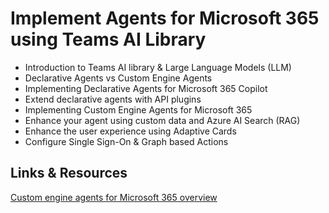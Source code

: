 # Implement Agents for Microsoft 365 using Teams AI Library

- Introduction to Teams AI library & Large Language Models (LLM)
- Declarative Agents vs Custom Engine Agents
- Implementing Declarative Agents for Microsoft 365 Copilot
- Extend declarative agents with API plugins
- Implementing Custom Engine Agents for Microsoft 365
- Enhance your agent using custom data and Azure AI Search (RAG)
- Enhance the user experience using Adaptive Cards
- Configure Single Sign-On & Graph based Actions

## Links & Resources

[Custom engine agents for Microsoft 365 overview](https://learn.microsoft.com/en-us/microsoft-365-copilot/extensibility/overview-custom-engine-agent)